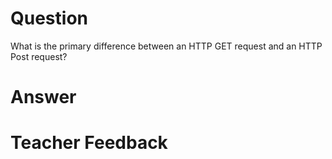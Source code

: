 # Question

What is the primary difference between an HTTP GET request and an HTTP Post request?

# Answer

# Teacher Feedback